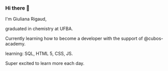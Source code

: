 ### Hi there 👋

I'm Giuliana Rigaud, 

graduated in chemistry at UFBA. 

Currently learning how to become a developer with the support of @cubos-academy.

learning:
SQL, HTML 5, CSS, JS.

Super excited to learn more each day. 


<!--
**giurigaud/giurigaud** is a ✨ _special_ ✨ repository because its `README.md` (this file) appears on your GitHub profile.

Here are some ideas to get you started:

- 🔭 I’m currently working on ...
- 🌱 I’m currently learning ...
- 👯 I’m looking to collaborate on ...
- 🤔 I’m looking for help with ...
- 💬 Ask me about ...
- 📫 How to reach me: ...
- 😄 Pronouns: ...
- ⚡ Fun fact: ...
-->
